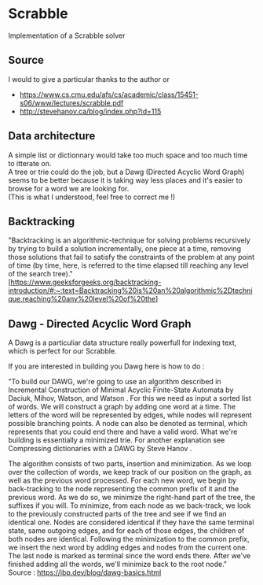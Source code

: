 # Scrabble

Implementation of a Scrabble solver 

## Source 
I would to give a particular thanks to the author or 
- https://www.cs.cmu.edu/afs/cs/academic/class/15451-s06/www/lectures/scrabble.pdf
- http://stevehanov.ca/blog/index.php?id=115


## Data architecture

A simple list or dictionnary would take too much space and too much time to itterate on.  
A tree or trie could do the job, but a Dawg (Directed Acyclic Word Graph)  seems to be better because it is taking way less places and it's easier to browse for a word we are looking for.  
(This is what I understood, feel free to correct me !)  

## Backtracking

"Backtracking is an algorithmic-technique for solving problems recursively by trying to build a solution incrementally, one piece at a time, removing those solutions that fail to satisfy the constraints of the problem at any point of time (by time, here, is referred to the time elapsed till reaching any level of the search tree)."   
[https://www.geeksforgeeks.org/backtracking-introduction/#:~:text=Backtracking%20is%20an%20algorithmic%2Dtechnique,reaching%20any%20level%20of%20the]

## Dawg - Directed Acyclic Word Graph 
A Dawg is a particuliar data structure really powerfull for indexing text, which is perfect for our Scrabble.  

If you are interested in building you Dawg here is how to do :  

"To build our DAWG, we're going to use an algorithm described in  Incremental Construction of Minimal Acyclic Finite-State Automata by Daciuk, Mihov, Watson, and Watson . For this we need as input a sorted list of words. We will construct a graph by adding one word at a time. The letters of the word will be represented by edges, while nodes will represent possible branching points. A node can also be denoted as terminal, which represents that you could end there and have a valid word. What we're building is essentially a minimized trie. For another explanation see  Compressing dictionaries with a DAWG by Steve Hanov .

The algorithm consists of two parts, insertion and minimization. As we loop over the collection of words, we keep track of our position on the graph, as well as the previous word processed. For each new word, we begin by back-tracking to the node representing the common prefix of it and the previous word. As we do so, we minimize the right-hand part of the tree, the suffixes if you will. To minimize, from each node as we back-track, we look to the previously constructed parts of the tree and see if we find an identical one. Nodes are considered identical if they have the same terminal state, same outgoing edges, and for each of those edges, the children of both nodes are identical. Following the minimization to the common prefix, we insert the next word by adding edges and nodes from the current one. The last node is marked as terminal since the word ends there. After we've finished adding all the words, we'll minimize back to the root node."  
Source : https://jbp.dev/blog/dawg-basics.html
